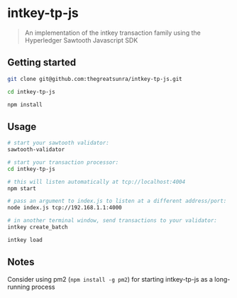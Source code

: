 # intkey-tp-js

> An implementation of the intkey transaction family using the Hyperledger Sawtooth Javascript SDK

## Getting started

```bash
git clone git@github.com:thegreatsunra/intkey-tp-js.git

cd intkey-tp-js

npm install
```

## Usage

```bash
# start your sawtooth validator:
sawtooth-validator

# start your transaction processor:
cd intkey-tp-js

# this will listen automatically at tcp://localhost:4004
npm start

# pass an argument to index.js to listen at a different address/port:
node index.js tcp://192.168.1.1:4000

# in another terminal window, send transactions to your validator:
intkey create_batch

intkey load
```

## Notes

Consider using pm2 (`npm install -g pm2`) for starting intkey-tp-js as a long-running process
